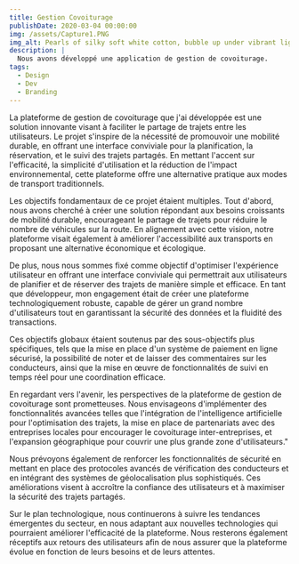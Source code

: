 ```yaml
---
title: Gestion Covoiturage
publishDate: 2020-03-04 00:00:00
img: /assets/Capture1.PNG
img_alt: Pearls of silky soft white cotton, bubble up under vibrant lighting
description: |
  Nous avons développé une application de gestion de covoiturage.
tags:
  - Design
  - Dev
  - Branding
---
```


La plateforme de gestion de covoiturage que j'ai développée est une solution innovante visant à faciliter le partage de trajets entre les utilisateurs. Le projet s'inspire de la nécessité de promouvoir une mobilité durable, en offrant une interface conviviale pour la planification, la réservation, et le suivi des trajets partagés. En mettant l'accent sur l'efficacité, la simplicité d'utilisation et la réduction de l'impact environnemental, cette plateforme offre une alternative pratique aux modes de transport traditionnels.

Les objectifs fondamentaux de ce projet étaient multiples. Tout d'abord, nous avons cherché à créer une solution répondant aux besoins croissants de mobilité durable, encourageant le partage de trajets pour réduire le nombre de véhicules sur la route. En alignement avec cette vision, notre plateforme visait également à améliorer l'accessibilité aux transports en proposant une alternative économique et écologique.

De plus, nous nous sommes fixé comme objectif d'optimiser l'expérience utilisateur en offrant une interface conviviale qui permettrait aux utilisateurs de planifier et de réserver des trajets de manière simple et efficace. En tant que développeur, mon engagement était de créer une plateforme technologiquement robuste, capable de gérer un grand nombre d'utilisateurs tout en garantissant la sécurité des données et la fluidité des transactions.

Ces objectifs globaux étaient soutenus par des sous-objectifs plus spécifiques, tels que la mise en place d'un système de paiement en ligne sécurisé, la possibilité de noter et de laisser des commentaires sur les conducteurs, ainsi que la mise en œuvre de fonctionnalités de suivi en temps réel pour une coordination efficace.

En regardant vers l'avenir, les perspectives de la plateforme de gestion de covoiturage sont prometteuses. Nous envisageons d'implémenter des fonctionnalités avancées telles que l'intégration de l'intelligence artificielle pour l'optimisation des trajets, la mise en place de partenariats avec des entreprises locales pour encourager le covoiturage inter-entreprises, et l'expansion géographique pour couvrir une plus grande zone d'utilisateurs."

Nous prévoyons également de renforcer les fonctionnalités de sécurité en mettant en place des protocoles avancés de vérification des conducteurs et en intégrant des systèmes de géolocalisation plus sophistiqués. Ces améliorations visent à accroître la confiance des utilisateurs et à maximiser la sécurité des trajets partagés.

Sur le plan technologique, nous continuerons à suivre les tendances émergentes du secteur, en nous adaptant aux nouvelles technologies qui pourraient améliorer l'efficacité de la plateforme. Nous resterons également réceptifs aux retours des utilisateurs afin de nous assurer que la plateforme évolue en fonction de leurs besoins et de leurs attentes.
